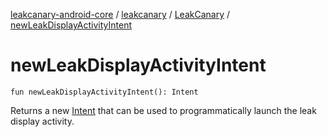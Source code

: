 [leakcanary-android-core](../../index.md) / [leakcanary](../index.md) / [LeakCanary](index.md) / [newLeakDisplayActivityIntent](./new-leak-display-activity-intent.md)

# newLeakDisplayActivityIntent

`fun newLeakDisplayActivityIntent(): Intent`

Returns a new [Intent](#) that can be used to programmatically launch the leak display activity.

